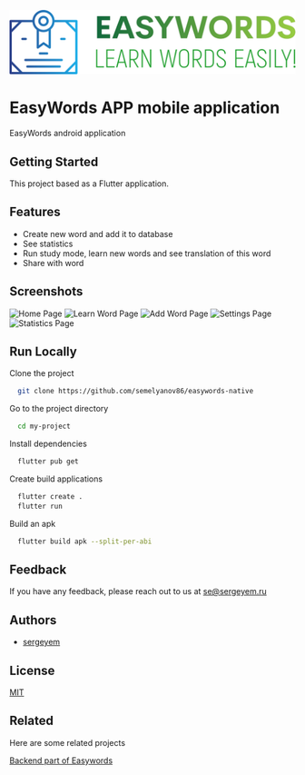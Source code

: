 ![Logo](https://github.com/semelyanov86/easywords-native/blob/master/assets/images/easywords-full.png?raw=true)

# EasyWords APP mobile application

EasyWords android application

## Getting Started

This project based as a Flutter application.

## Features

- Create new word and add it to database
- See statistics
- Run study mode, learn new words and see translation of this word
- Share with word


## Screenshots

![Home Page](https://easywordsapp.ru/images/screenshots/1.png)
![Learn Word Page](https://easywordsapp.ru/images/screenshots/2.png)
![Add Word Page](https://easywordsapp.ru/images/screenshots/3.png)
![Settings Page](https://easywordsapp.ru/images/screenshots/4.png)
![Statistics Page](https://easywordsapp.ru/images/screenshots/5.png)


## Run Locally

Clone the project

```bash
  git clone https://github.com/semelyanov86/easywords-native
```

Go to the project directory

```bash
  cd my-project
```

Install dependencies

```bash
  flutter pub get
```

Create build applications

```bash
  flutter create .
  flutter run
```

Build an  apk

```bash
  flutter build apk --split-per-abi
```

## Feedback

If you have any feedback, please reach out to us at se@sergeyem.ru

## Authors

- [sergeyem](https://sergeyem.ru)

## License

[MIT](https://choosealicense.com/licenses/mit/)

## Related

Here are some related projects

[Backend part of Easywords](https://github.com/semelyanov86/easywords)

  


